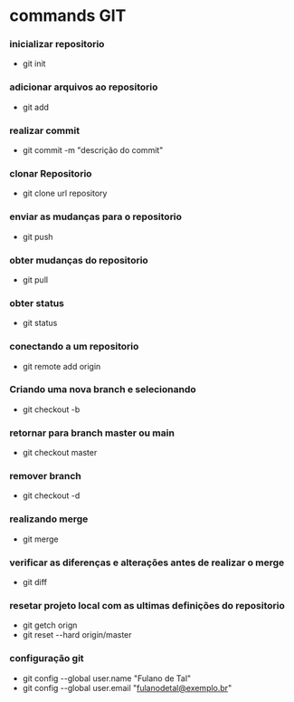 # commands GIT

### inicializar repositorio
 - git init
### adicionar arquivos ao repositorio
 - git add <arquivo>  
### realizar commit
 - git commit -m "descrição do commit" 
### clonar Repositorio
 - git clone url repository
### enviar as mudanças para o repositorio
 - git push
### obter mudanças do repositorio
 - git pull
### obter status
 - git status
### conectando a um repositorio
 - git remote add origin <repositorio>
### Criando uma nova branch e selecionando
 - git checkout -b <nome da branche>
### retornar para branch master ou main 
 - git checkout master
### remover branch 
 - git checkout -d <nome da branch>
### realizando merge
 - git merge <branch>
### verificar as diferenças e alterações antes de realizar o merge
 - git diff <merger de origem> <merge de destino>
### resetar projeto local com as ultimas definições do repositorio
 - git getch orign
 - git reset --hard origin/master
### configuração git
 - git config --global user.name "Fulano de Tal"
 - git config --global user.email "fulanodetal@exemplo.br"
